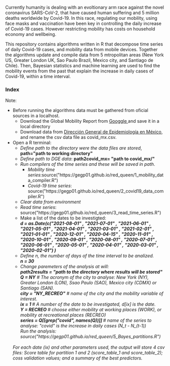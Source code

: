 Currently humanity is dealing with an evoltionary arm race against the novel coronavirus SARS-CoV-2, that have caused human suffering and 5 million deaths worldwide by Covid-19. In this race, regulating our mobility, using face masks and vaccination have been key in controlling the daily increase of Covid-19 cases. However restricting mobility has costs on household economy and wellbeing. 

This repository contains algorithms written in R that decompose time series of daily Covid-19 cases, and mobility data from mobile devices. Together the algorithms update and compile data from 5 mtropolitan areas (New York US, Greater London UK, Sao Paulo Brazil, Mexico city, and Santiago de Chile). Then, Bayesian statistics and machine learning are used to find the mobility events from the past that explain the increase in daily cases of Covid-19, within a time interval.

<h3>Index</h3>

Note: 

<ul>
  <li>Before running the algorithms data must be gathered from oficial sources in a localhost.
  <ul>
    <li> Download the Global Mobility Report from <a href = "https://www.gstatic.com/covid19/mobility/Global_Mobility_Report.csv" target="_blank"> Googgle </a> and save it in a local directory</li>
    <li>Download data from <a href= "https://www.gob.mx/salud/documentos/datos-abiertos-152127" target="_blank">Dirección General de Epidemiología en México</a>, and rename the csv data file as covid_mx.csv.</li>
   </ul></li>
  <li>Open a R terminal:
    <ul>
      <li><i>Define path to the directory were the data files are stored</i>, <b>path="path to working directory"</b></li>
      <li><i>Define path to DGE data</i>: <b>path2covid_mx= "path to covid_mx/"</b></li>    
      <li><i>Run compilers of the time series and these will be saved in path</i>.
        <ul>
          <li><i>Mobility time series</i>:source("https://gegp01.github.io/red_queen/1_mobility_data_compiler.R")</li>
          <li><i>Covid-19 time series</i>: source("https://gegp01.github.io/red_queen/2_covid19_data_compiler.R")</i></li>
        </ul>
       <li><i>Clear data from environment</i></li>
       <li><i>Read time series</i>: source("https://gegp01.github.io/red_queen/3_read_time_series.R")</li>
       <li>Make a list of the dates to be investigted:<i><br><b>
         d = as.Date(c("2021-08-01"
              , "2021-07-01"
              , "2021-06-01"
              , "2021-05-01"
              , "2021-04-01"
              , "2021-03-01"
              , "2021-02-01"
              , "2021-01-01"
              , "2020-12-01"
              , "2020-04-15"
              , "2020-11-01"
              , "2020-10-01"
              , "2020-09-01"
              , "2020-08-01"
              , "2020-07-01"
              , "2020-06-01"
              , "2020-05-01"
              , "2020-04-01"
              , "2020-03-01"
              , "2020-02-01")
         )</b> 
          <br></li>
          <li><i>Define n, the number of days of the time interval to be analized.</i><br>
            <b>n = 30</b>
  </li>
  <li> <i> Change paremeters of the analysis at will:</i><br>
    <b>path2results = "path to the directory where results will be stored"</b> <br>
    <b>Q = NY</b> # The acronym of the city to analyse: New York (NY), Greater London (LON), Ssao Paulo (SAO), Mexico city (CDMX) or Santiago (SAN). <br>
    <b>city = "NY_RECREO"</b> # name of the city and the mobility variable of interest. <br>
    <b>ix = 1 </b> # A number of the date to be investigated, d[ix] is the date.<br>
    <b>Y = RECREO </b> # choose either mobility at working places (WORK), or mobility at recreational places (RECREO) <br> 
    <b>series = Q[[grep("covid", names(Q))]] </b> # name of the series to analyse: "covid" is the increase in daily cases (N_t - N_(t-1))
    <br><i>Run the analysis:</i>
    source("https://gegp01.github.io/red_queen/5_Bayes_partitions.R")
  </li>
        </ul>
        <br> For each date (ix) and other parameters used, the output will store 4 csv files: Score table for partition 1 and 2 (score_table_1 and score_table_2); coss validation values; and a summary of the best predictors.  
  </li>   
 </ul>
